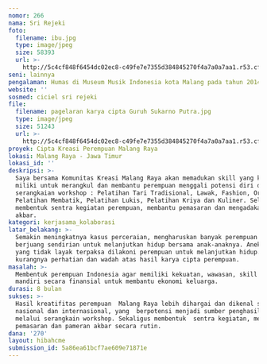 ```yaml
---
nomor: 266
nama: Sri Rejeki
foto:
  filename: ibu.jpg
  type: image/jpeg
  size: 58393
  url: >-
    http://5c4cf848f6454dc02ec8-c49fe7e7355d384845270f4a7a0a7aa1.r53.cf2.rackcdn.com/7aeff5f0-87aa-49a4-b429-4506249255ad/ibu.jpg
seni: lainnya
pengalaman: Humas di Museum Musik Indonesia kota Malang pada tahun 2014-2017
website: ''
sosmed: ciciel sri rejeki
file:
  filename: pagelaran karya cipta Guruh Sukarno Putra.jpg
  type: image/jpeg
  size: 51243
  url: >-
    http://5c4cf848f6454dc02ec8-c49fe7e7355d384845270f4a7a0a7aa1.r53.cf2.rackcdn.com/f8b318eb-88d7-430b-b4b4-91410380709f/pagelaran%20karya%20cipta%20Guruh%20Sukarno%20Putra.jpg
proyek: Cipta Kreasi Perempuan Malang Raya
lokasi: Malang Raya - Jawa Timur
lokasi_id: ''
deskripsi: >-
  Saya bersama Komunitas Kreasi Malang Raya akan memadukan skill yang kami
  miliki untuk merangkul dan membantu perempuan menggali potensi diri dengan
  serangkaian workshop : Pelatihan Tari Tradisional, Lawak, Fashion, Orchestra,
  Pelatihan Membatik, Pelatihan Lukis, Pelatihan Kriya dan Kuliner. Selanjutnya
  membentuk sentra kegiatan perempuan, membantu pemasaran dan mengadakan pameran
  akbar.
kategori: kerjasama_kolaborasi
latar_belakang: >-
  Semakin meningkatnya kasus perceraian, mengharuskan banyak perempuan yang
  berjuang sendirian untuk melanjutkan hidup bersama anak-anaknya. Aneka profesi
  yang tidak layak terpaksa dilakoni perempuan untuk melanjutkan hidup. Serta
  kurangnya perhatian dan wadah atas hasil karya cipta perempuan. 
masalah: >-
  Membentuk perempuan Indonesia agar memiliki kekuatan, wawasan, skill dan
  mandiri secara finansial untuk membantu ekonomi keluarga.
durasi: 8 bulan
sukses: >-
  Hasil kreatifitas perempuan  Malang Raya lebih dihargai dan dikenal secara
  nasional dan internasional, yang  berpotensi menjadi sumber penghasilan
  melalui serangkain workshop. Sekaligus membentuk  sentra kegiatan, membantu
  pemasaran dan pameran akbar secara rutin.  
dana: '270'
layout: hibahcme
submission_id: 5a86ea61bcf7ae609e71871e
---
```

